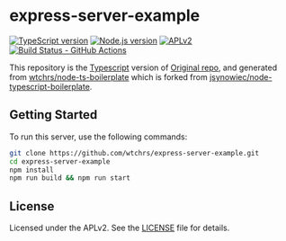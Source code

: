 # express-server-example

[![TypeScript version][ts-badge]][typescript-4-5]
[![Node.js version][nodejs-badge]][nodejs]
[![APLv2][license-badge]][license]
[![Build Status - GitHub Actions][gha-badge]][gha-ci]

This repository is the [Typescript][typescript] version of [Original repo][original-repo],
and generated from [wtchrs/node-ts-boilerplate][template]
which is forked from [jsynowiec/node-typescript-boilerplate][original-template].

## Getting Started

To run this server, use the following commands:

```sh
git clone https://github.com/wtchrs/express-server-example.git
cd express-server-example
npm install
npm run build && npm run start
```

## License

Licensed under the APLv2. See the [LICENSE][license] file for details.

[original-repo]: https://github.com/EthanRBrown/web-development-with-node-and-express-2e
[template]: https://github.com/wtchrs/node-ts-boilerplate
[original-template]: https://github.com/jsynowiec/node-typescript-boilerplate
[ts-badge]: https://img.shields.io/badge/TypeScript-4.5-blue.svg
[nodejs-badge]: https://img.shields.io/badge/Node.js->=%2016.13-blue.svg
[nodejs]: https://nodejs.org/dist/latest-v16.x/docs/api/
[gha-badge]: https://github.com/wtchrs/node-ts-boilerplate/actions/workflows/nodejs.yml/badge.svg
[gha-ci]: https://github.com/wtchrs/node-ts-boilerplate/actions/workflows/nodejs.yml
[typescript]: https://www.typescriptlang.org/
[typescript-4-5]: https://www.typescriptlang.org/docs/handbook/release-notes/typescript-4-5.html
[license-badge]: https://img.shields.io/badge/license-APLv2-blue.svg
[license]: https://github.com/wtchrs/node-ts-boilerplate/blob/main/LICENSE
